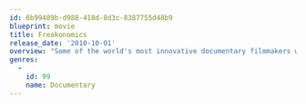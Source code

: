 ```yaml
---
id: 6b99489b-d988-418d-8d3c-8387755d48b9
blueprint: movie
title: Freakonomics
release_date: '2010-10-01'
overview: "Some of the world's most innovative documentary filmmakers will explore the hidden side of everything."
genres:
  -
    id: 99
    name: Documentary
---
```

